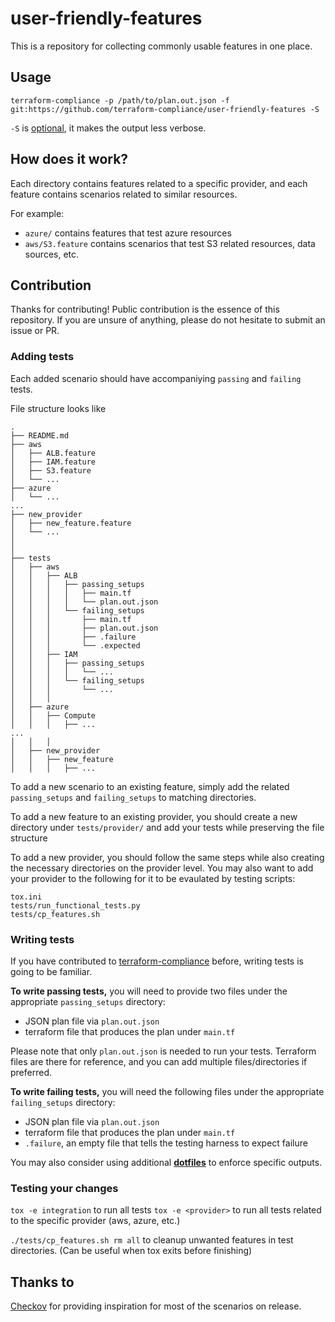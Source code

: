 # user-friendly-features

This is a repository for collecting commonly usable features in one place.

## Usage

`terraform-compliance -p /path/to/plan.out.json -f git:https://github.com/terraform-compliance/user-friendly-features -S`

`-S` is [optional](https://terraform-compliance.com/pages/usage/#-s--silent), it makes the output less verbose.


## How does it work?

Each directory contains features related to a specific provider, and each feature contains scenarios related to similar resources.

For example:
* `azure/` contains features that test azure resources
* `aws/S3.feature` contains scenarios that test S3 related resources, data sources, etc.


## Contribution

Thanks for contributing! Public contribution is the essence of this repository. If you are unsure of anything, please do not hesitate to submit an issue or PR.

### Adding tests
Each added scenario should have accompaniying `passing` and `failing` tests.

File structure looks like
```
.
├── README.md
├── aws
│	├── ALB.feature
│	├── IAM.feature
│	├── S3.feature
│   └── ...
├── azure
│   └── ...
...
├── new_provider
│	├── new_feature.feature
│   └── ...
│
│
├── tests
│   ├── aws
│	│   ├── ALB
│	│   │   ├── passing_setups
│	│   │   │   ├── main.tf
│	│   │   │   └── plan.out.json
│	│   │   └── failing_setups
│	│   │       ├── main.tf
│	│   │       ├── plan.out.json
│	│   │       ├── .failure
│	│   │       └── .expected
│	│   ├── IAM
│	│   │   ├── passing_setups
│	│   │   │   └── ...
│	│   │   └── failing_setups
│	│   │       └── ...
│	│   │
│   ├── azure
│	│   ├── Compute
│	│   │   ├── ...
...
│	│   │
│   ├── new_provider
│	│   ├── new_feature
│	│   │   ├── ...
```

To add a new scenario to an existing feature, simply add the related `passing_setups` and `failing_setups` to matching directories.

To add a new feature to an existing provider, you should create a new directory under `tests/provider/` and add your tests while preserving the file structure

To add a new provider, you should follow the same steps while also creating the necessary directories on the provider level. You may also want to add your provider to the following for it to be evaulated by testing scripts:
```
tox.ini
tests/run_functional_tests.py
tests/cp_features.sh
```

### Writing tests
If you have contributed to [terraform-compliance](https://terraform-compliance.com/pages/contribution/#contributing-to-terraform-compliance) before, writing tests is going to be familiar.

**To write passing tests,** you will need to provide two files under the appropriate `passing_setups` directory:
* JSON plan file via `plan.out.json`
* terraform file that produces the plan under `main.tf`

Please note that only `plan.out.json` is needed to run your tests. Terraform files are there for reference, and you can add multiple files/directories if preferred.

**To write failing tests,** you will need the following files under the appropriate `failing_setups` directory:
* JSON plan file via `plan.out.json`
* terraform file that produces the plan under `main.tf`
* `.failure`, an empty file that tells the testing harness to expect failure


You may also consider using additional [**dotfiles**](https://terraform-compliance.com/pages/contribution/#dotfiles) to enforce specific outputs.


### Testing your changes
`tox -e integration` to run all tests
`tox -e <provider>` to run all tests related to the specific provider (aws, azure, etc.)

`./tests/cp_features.sh rm all` to cleanup unwanted features in test directories. (Can be useful when tox exits before finishing)


## Thanks to

[Checkov](https://github.com/bridgecrewio/checkov) for providing inspiration for most of the scenarios on release.
